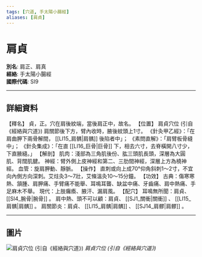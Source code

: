 ```yaml
---
tags: [穴道, 手太陽小腸經]
aliases: [肩貞]
---
```


# 肩貞

**別名**: 肩正、肩真  
**經絡**: 手太陽小腸經  
**國際代碼**: SI9  

---

## 詳細資料
【釋名】
貞，正。穴在肩後紋端，當後肩正中，故名。
【位置】
肩貞穴位 (引自《經絡與穴道》)
肩關節後下方，臂內收時，腋後紋頭上1寸。
《針灸甲乙經》：「在肩曲胛下兩骨解間， [[LI15_肩髃|肩髃]] 後陷者中」；
《素問直解》：「肩臂板骨縫中」；
《針灸集成》：「在直 [[LI16_巨骨|巨骨]] 下，相去六寸，去脊橫開八寸少，下直腋縫。」
【解剖】
肌肉：淺部為三角肌後份、肱三頭肌長頭，深層為大圓肌、背闊肌腱。
神經：臂外側上皮神經和第二、三肋間神經，深層上方為橈神經。
血管：旋肩胛動、靜脈。
【操作】
直刺或向上成70°仰角斜刺1～2寸，不宜向內側方向深刺。艾炷灸3～7壯，艾條溫灸10～15分鐘。
【功效】
古典：傷寒寒熱、頷腫、肩胛痛、手臂痛不能舉、耳鳴耳聾、缺盆中痛、牙齒痛、肩中熱痛、手足麻木不舉。
現代：上肢癱瘓、腋汗、漏肩風。
【配穴】
耳鳴無所聞：肩貞、 [[SI4_腕骨|腕骨]] 。
肩中熱、頭不可以顧：肩貞、 [[SJ1_關衝|關衝]] 、 [[LI15_肩髃|肩髃]] 。
肩關節炎：肩貞、 [[LI15_肩髃|肩髃]] 、 [[SJ14_肩髎|肩髎]] 。

---

## 圖片
![肩貞穴位 (引自《經絡與穴道》)](https://yibian.hopto.org/pic/acu/norm/06/jianzhen(j&a).jpg)
_肩貞穴位 (引自《經絡與穴道》)_

